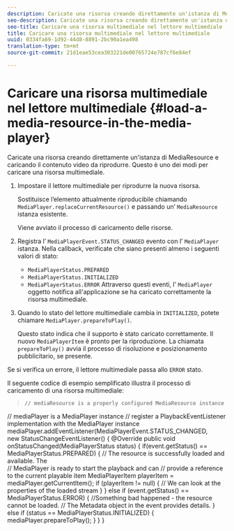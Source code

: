 ```yaml
---
description: Caricate una risorsa creando direttamente un'istanza di MediaResource e caricando il contenuto video da riprodurre. Questo è uno dei modi per caricare una risorsa multimediale.
seo-description: Caricate una risorsa creando direttamente un'istanza di MediaResource e caricando il contenuto video da riprodurre. Questo è uno dei modi per caricare una risorsa multimediale.
seo-title: Caricare una risorsa multimediale nel lettore multimediale
title: Caricare una risorsa multimediale nel lettore multimediale
uuid: 0334fa69-1d92-44d8-8891-2bc90a1ea498
translation-type: tm+mt
source-git-commit: 21d1eae53cea303221de00765724e787cf6e84ef

---
```



# Caricare una risorsa multimediale nel lettore multimediale {#load-a-media-resource-in-the-media-player}

Caricate una risorsa creando direttamente un&#39;istanza di MediaResource e caricando il contenuto video da riprodurre. Questo è uno dei modi per caricare una risorsa multimediale.

1. Impostare il lettore multimediale per riprodurre la nuova risorsa.

   Sostituisce l’elemento attualmente riproducibile chiamando `MediaPlayer.replaceCurrentResource()` e passando un’ `MediaResource` istanza esistente.

   Viene avviato il processo di caricamento delle risorse.

1. Registra l’ `MediaPlayerEvent.STATUS_CHANGED` evento con l’ `MediaPlayer` istanza. Nella callback, verificate che siano presenti almeno i seguenti valori di stato:

   * `MediaPlayerStatus.PREPARED`
   * `MediaPlayerStatus.INITIALIZED`
   * `MediaPlayerStatus.ERROR`
   Attraverso questi eventi, l&#39; `MediaPlayer` oggetto notifica all&#39;applicazione se ha caricato correttamente la risorsa multimediale.
1. Quando lo stato del lettore multimediale cambia in `INITIALIZED`, potete chiamare `MediaPlayer.prepareToPlay()`.

   Questo stato indica che il supporto è stato caricato correttamente. Il nuovo `MediaPlayerItem` è pronto per la riproduzione. La chiamata `prepareToPlay()` avvia il processo di risoluzione e posizionamento pubblicitario, se presente.

Se si verifica un errore, il lettore multimediale passa allo `ERROR` stato.

Il seguente codice di esempio semplificato illustra il processo di caricamento di una risorsa multimediale:
>```java>
>// mediaResource is a properly configured MediaResource instance 
// mediaPlayer is a MediaPlayer instance 
// register a PlaybackEventListener implementation with the MediaPlayer instance 
mediaPlayer.addEventListener(MediaPlayerEvent.STATUS_CHANGED,  
 new StatusChangeEventListener() { 
   @Override 
   public void onStatusChanged(MediaPlayerStatus status) { 
       if(event.getStatus() == MediaPlayerStatus.PREPARED) { 
           // The resource is successfully loaded and available. The  
           // MediaPlayer is ready to start the playback and can 
           // provide a reference to the current playable item 
           MediaPlayerItem playerItem = mediaPlayer.getCurrentItem(); 
           if (playerItem != null) { 
               // We can look at the properties of the loaded stream 
           } 
       } 
       else if (event.getStatus() == MediaPlayerStatus.ERROR) { 
           //Something bad happened - the resource cannot be loaded. 
           // The Metadata object in the event provides details. 
       } 
       else if (status == MediaPlayerStatus.INITIALIZED) { 
           mediaPlayer.prepareToPlay(); 
       } 
   } 
} 
```
